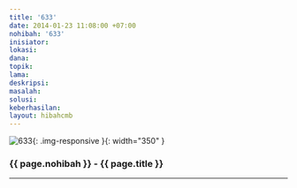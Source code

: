 ```yaml
---
title: '633'
date: 2014-01-23 11:08:00 +07:00
nohibah: '633'
inisiator:
lokasi:
dana:
topik:
lama:
deskripsi:
masalah:
solusi:
keberhasilan:
layout: hibahcmb
---
```


![633](/static/img/hibahcmb/633.png){: .img-responsive }{: width="350" }

### {{ page.nohibah }} - {{ page.title }}

---
